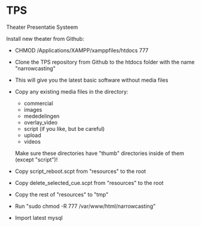 TPS
===

Theater Presentatie Systeem

Install new theater from Github:

- CHMOD /Applications/XAMPP/xamppfiles/htdocs 777
- Clone the TPS repository from Github to the htdocs folder with the name "narrowcasting"
- This will give you the latest basic software without media files
- Copy any existing media files in the directory:
	- commercial
	- images
	- mededelingen
	- overlay_video
	- script (if you like, but be careful)
	- upload
	- videos
	
	Make sure these directories have "thumb" directories inside of them (except "script")!

- Copy script_reboot.scpt from "resources" to the root
- Copy delete_selected_cue.scpt from "resources" to the root
- Copy the rest of "resources" to "tmp"

- Run "sudo chmod -R 777 /var/www/html/narrowcasting"

- Import latest mysql

